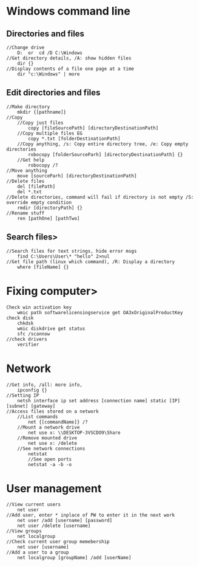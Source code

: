 # Windows command line
## Directories and files
    //Change drive 
        D:	or	cd /D C:\Windows
    //Get directory details, /A: show hidden files
        dir {}
    //Display contents of a file one page at a time
        dir "c:\Windows" | more
    
## Edit directories and files
    //Make directory
        mkdir {[pathname]}
    //Copy
        //Copy just files
            copy [fileSourcePath] [directoryDestinationPath]
        //Copy multiple files EG
            copy *.txt [folderDestinationPath]
        //Copy anything, /s: Copy entire directory tree, /e: Copy empty directories 
            robocopy [folderSourceParh] [directoryDestinationPath] {}
        //Get help
            robocopy /?
    //Move anything
        move [sourceParh] [directoryDestinationPath]
    //Delete files
        del [filePath]
        del *.txt
    //Delete directories, command will fail if directory is not empty /S: override empty condition
        rmdir [directoryPath] {}
    //Rename stuff
        ren [pathOne] [pathTwo]	

## Search files>
    //Search files for text strings, hide error msgs
        find C:\Users\User\* "hello" 2>nul		
    //Get file path (linux which command), /R: Display a directory
        where [fileName] {}
# Fixing computer>
    Check win activation key
        wmic path softwarelicensingservice get OA3xOriginalProductKey    
    check disk
        chkdsk
        wmic diskdrive get status
        sfc /scannow
    //check drivers
        verifier
# Network
    //Get info, /all: more info, 
        ipconfig {}
    //Setting IP 
        netsh interface ip set address [connection name] static [IP] [subnet] [gateway]
    //Access files stored on a network
        //List commands
            net {[commandName]} /?
        //Mount a network drive
            net use x: \\DESKTOP-3VSCDO9\Share
        //Remove mounted drive
            net use x: /delete
        //See network connections
            netstat
            //See open ports
            netstat -a -b -o
# User management
    //View current users
        net user
    //Add user, enter * inplace of PW to enter it in the next work
        net user /add [username] [password]
        net user /delete [username]
    //View groups
        net localgroup
    //Check current user group memebership
        net user [username]
    //Add a user to a group
        net localgroup [groupName] /add [userName]
